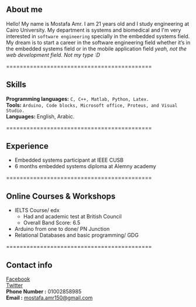 ## About me
Hello!
My name is Mostafa Amr. I am 21 years old and I study engineering at Cairo University.
My department is systems and biomedical and I'm very interested in `software engineering` specially in the embedded systems field.
My dream is to start a career in the software engineering field whether it’s in the embedded systems field or in the mobile application field *yeah, not the web development field. Not my type :D*

===========================================

## Skills  
**Programming languages:** `C, C++, Matlab, Python, Latex.`  
**Tools:** `Arduino, Code blocks, Microsoft office, Proteus, and Visual Studio.`  
**Languages:** English, Arabic.

===========================================
 
 ## Experience                                                    
* Embedded systems participant at IEEE CUSB  
* 6 months embedded  systems diploma at Alemny academy                         

===========================================

## Online Courses & Workshops 
* IELTS Course/ edx  
  + Had and academic test at British Council  
  + Overall Band Score: 6.5  
* Arduino from one to done/ PN Junction    
* Relational Databases and basic programming/ GDG  

===========================================

## Contact info
[Facebook](https://www.facebook.com/mostafa.amr.45)    
[Twitter](https://twitter.com/mostafa_amr25)   
**Phone Number :** 01002858985   
**Email :** mostafa.amr150@gmail.com


